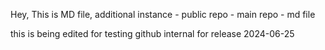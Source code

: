 Hey,
  This is MD file,
  additional instance - public repo - main repo - md file

this is being edited for testing github internal for release 2024-06-25

